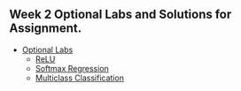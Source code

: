 ## Week 2 Optional Labs and Solutions for Assignment.
* [Optional Labs](https://github.com/vhoang1206/Coursera-Machine-Learning-Specialization/tree/main/Course%202%20-%20Advanced%20Learning%20Algorithms/Course%202%20-%20Week%202/Labs)
   * [ReLU](https://github.com/vhoang1206/Coursera-Machine-Learning-Specialization/blob/main/Course%202%20-%20Advanced%20Learning%20Algorithms/Course%202%20-%20Week%202/Labs/C2_W2_Relu.ipynb)
   * [Softmax Regression](https://github.com/vhoang1206/Coursera-Machine-Learning-Specialization/blob/main/Course%202%20-%20Advanced%20Learning%20Algorithms/Course%202%20-%20Week%202/Labs/C2_W2_SoftMax.ipynb)
   * [Multiclass Classification](https://github.com/vhoang1206/Coursera-Machine-Learning-Specialization/blob/main/Course%202%20-%20Advanced%20Learning%20Algorithms/Course%202%20-%20Week%202/Labs/C2_W2_Multiclass_TF.ipynb)
